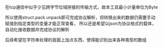 在tcp通信中似乎少见跨字节位域拼接的传输方式，故本工具最小计量单位为Byte


所以使用struct.pack unpack即可完成协议解析，但转换出来的数据仍需要手动赋值到指定类型的变量才能正常查看，
所以还是希望以json为协议格式的载体，自动化接收数据并完成协议的解析

后续希望在字符串处理的层面上加点东西，使得能识别出来各种类型的数组